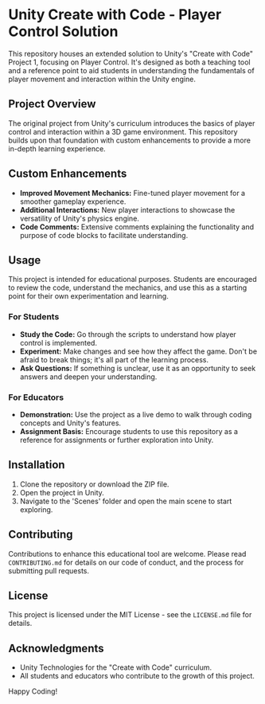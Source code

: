 # Unity Create with Code - Player Control Solution

This repository houses an extended solution to Unity's "Create with Code" Project 1, focusing on Player Control. It's designed as both a teaching tool and a reference point to aid students in understanding the fundamentals of player movement and interaction within the Unity engine.

## Project Overview

The original project from Unity's curriculum introduces the basics of player control and interaction within a 3D game environment. This repository builds upon that foundation with custom enhancements to provide a more in-depth learning experience.

## Custom Enhancements

- **Improved Movement Mechanics:** Fine-tuned player movement for a smoother gameplay experience.
- **Additional Interactions:** New player interactions to showcase the versatility of Unity's physics engine.
- **Code Comments:** Extensive comments explaining the functionality and purpose of code blocks to facilitate understanding.

## Usage

This project is intended for educational purposes. Students are encouraged to review the code, understand the mechanics, and use this as a starting point for their own experimentation and learning.

### For Students

- **Study the Code:** Go through the scripts to understand how player control is implemented.
- **Experiment:** Make changes and see how they affect the game. Don't be afraid to break things; it's all part of the learning process.
- **Ask Questions:** If something is unclear, use it as an opportunity to seek answers and deepen your understanding.

### For Educators

- **Demonstration:** Use the project as a live demo to walk through coding concepts and Unity's features.
- **Assignment Basis:** Encourage students to use this repository as a reference for assignments or further exploration into Unity.

## Installation

1. Clone the repository or download the ZIP file.
2. Open the project in Unity.
3. Navigate to the 'Scenes' folder and open the main scene to start exploring.

## Contributing

Contributions to enhance this educational tool are welcome. Please read `CONTRIBUTING.md` for details on our code of conduct, and the process for submitting pull requests.

## License

This project is licensed under the MIT License - see the `LICENSE.md` file for details.

## Acknowledgments

- Unity Technologies for the "Create with Code" curriculum.
- All students and educators who contribute to the growth of this project.

Happy Coding!
